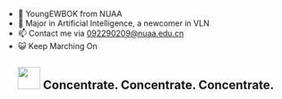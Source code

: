- 👋 YoungEWBOK from NUAA
- 📖 Major in Artificial Intelligence, a newcomer in VLN
- 📫 Contact me via 092290209@nuaa.edu.cn
- 😺 Keep Marching On
<div>
  <h2 align="center">
    <img src="https://yuezih-bucket.oss-cn-beijing.aliyuncs.com/inspiration.png" width="40" />
      Concentrate. Concentrate. Concentrate.
</div>
<!---
YoungEWBOK/YoungEWBOK is a ✨ special ✨ repository because its `README.md` (this file) appears on your GitHub profile.
You can click the Preview link to take a look at your changes.
--->
